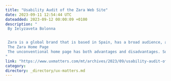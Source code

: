 ```yaml
---
title: "Usability Audit of the Zara Web Site"
date: 2023-09-11 12:54:44 UTC
dateadded: 2023-09-12 00:00:09 +0100
description: "
 By Ielyzaveta Bolonna 


 Zara is a global brand that is based in Spain, has a broad audience, and offers its customers an unparalleled shopping experience. Since its inception, Zara has been at the forefront of the online-shopping space. In this article, I’ll share my analysis of the Zara Web site, examining its functional capabilities and design features to better understand how the brand achieves ecommerce success and caters to the needs of modern consumers. Is the Zara Web site truly as convenient and stylish as its clothing? Let’s dive in and find out! 
 The Zara Home Page 
 The unconventional home page has both advantages and disadvantages. So before you consider how to implement a similar approach on your Web site without compromising on usability, it’s important that you understand your users and know whether they’ll be able to grasp this design concept. Implementing a unique layout could be appropriate for gaming or fashion-related sites, among others, but it would be odd to see such a layout on the Walmart or Bank of America site. Read More 
"
link: "https://www.uxmatters.com/mt/archives/2023/09/usability-audit-of-the-zara-web-site.php"
category:
directory: _directory/ux-matters.md
---
```

